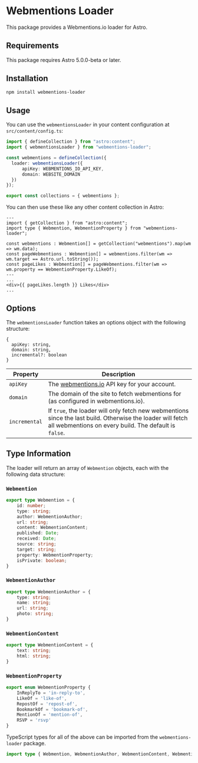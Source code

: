 # Webmentions Loader

This package provides a Webmentions.io loader for Astro.

## Requirements

This package requires Astro 5.0.0-beta or later.

## Installation

```sh
npm install webmentions-loader
```

## Usage

You can use the `webmentionsLoader` in your content configuration at `src/content/config.ts`:

```typescript
import { defineCollection } from "astro:content";
import { webmentionsLoader } from "webmentions-loader";

const webmentions = defineCollection({
  loader: webmentionsLoader({
      apiKey: WEBMENTIONS_IO_API_KEY,
      domain: WEBSITE_DOMAIN
  })
});

export const collections = { webmentions };
```
You can then use these like any other content collection in Astro:

```astro
---
import { getCollection } from "astro:content";
import type { Webmention, WebmentionProperty } from "webmentions-loader";

const webmentions : Webmention[] = getCollection("webmentions").map(wm => wm.data);
const pageWebmentions : Webmention[] = webmentions.filter(wm => wm.target == Astro.url.toString());
const pageLikes : Webmention[] = pageWebmentions.filter(wm => wm.property == WebmentionProperty.LikeOf);
---
...
<div>{{ pageLikes.length }} Likes</div>
...
```

## Options

The `webmentionsLoader` function takes an options object with the following structure:

```text
{
  apiKey: string,
  domain: string,
  incremental?: boolean
}
```

| Property      | Description                                                                                                                                                         |
|---------------|---------------------------------------------------------------------------------------------------------------------------------------------------------------------|
| `apiKey`      | The [webmentions.io](https://webmentions.io) API key for your account.                                                                                              |
| `domain`      | The domain of the site to fetch webmentions for (as configured in webmentions.io).                                                                                  |
| `incremental` | If `true`, the loader will only fetch new webmentions since the last build. Otherwise the loader will fetch all webmentions on every build. The default is `false`. |


## Type Information

The loader will return an array of `Webmention` objects, each with the following data structure:

### `Webmention`

```typescript
export type Webmention = {
    id: number;
    type: string;
    author: WebmentionAuthor;
    url: string;
    content: WebmentionContent;
    published: Date;
    received: Date;
    source: string;
    target: string;
    property: WebmentionProperty;
    isPrivate: boolean;
}
```

### `WebmentionAuthor`

```typescript
export type WebmentionAuthor = {
    type: string;
    name: string;
    url: string;
    photo: string;
}
```

### `WebmentionContent`

```typescript
export type WebmentionContent = {
    text: string;
    html: string;
}
```

### `WebmentionProperty`

```typescript
export enum WebmentionProperty {
    InReplyTo = 'in-reply-to',
    LikeOf = 'like-of',
    RepostOf = 'repost-of',
    BookmarkOf = 'bookmark-of',
    MentionOf = 'mention-of',
    RSVP = 'rsvp'
}
```

TypeScript types for all of the above can be imported from the `webmentions-loader` package.

```typescript
import type { Webmention, WebmentionAuthor, WebmentionContent, WebmentionProperty } from 'webmentions-loader'
```